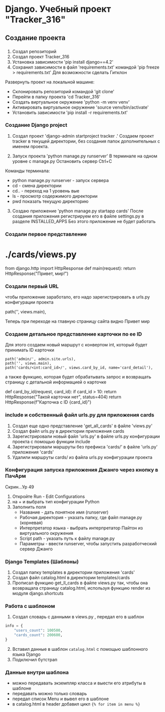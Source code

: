 # Django. Учебный проект "Tracker_316"
## Создание проекта
### 
1. Создал репозиторий
2. Создал проект Tracker_316
3. Установка зависимости 'pip install django==4.2'
4. Сохранил зависимости в файл 'requirements.txt' командой 'pip freeze > requirements.txt' Для возможности сделать Гитклон

Развернуть проект на локальной машине:
- Склонировать репозиторий командой 'git clone'
- Перейти в папку проекта 'cd Tracker_316'
- Создать виртуальное окружение 'python -m venv venv'
- Активировать виртуальное окружение 'source venv/bin/activate'
- Установить зависимости 'pip install -r requirements.txt'

### Создание Django project
1. Создал проект 'django-admin startproject tracker .'
Создаем проект tracker в текущей директории, без создания папок дополнительных с именем проекта.

2. Запуск проекта 'python manage.py runserver' В терминале на одном уровне с manage.py  Остановить сервер Ctrl+C

Команды терминала:
- python manage.py runserver - запуск сервера
- cd - смена директории
- cd.. - переход на 1 уровень вые
- ls - просмотр содержимого директории
- pwd показать текущую директорию

3. Создаю приложение 'python manage.py startapp cards'
После создания приложения регистрируем его в файле settings.py в разделе INSTALLED_APPS
Без этого приложение не будет работать

### Создали первое представление 
# ./cards/views.py
from django.http import HttpResponse
def main(request):
    return HttpResponse("Привет, мир!")
### Создали первый URL 
чтобы приложение заработало, его надо зарегистрировать в urls.py конфигурации проекта

path('', views.main),

Теперь при переходе на главную страницу сайта видно Привет мир

### Создаем детальное представление карточки по ее ID
Для этого создаем новый маршрут с конвертом int, который будет принимать ID карточки

    path('admin/', admin.site.urls),
    path('', views.main),
    path('cards/<int:card_id>/', views.card_by_id, name='card_detail'),

а также функцию, которая будет обрабатывать запрос и возвращать страницу с детальной информацией о карточке

def card_by_id(request, card_id):
    if card_id > 10:
        return HttpResponse("Такой карточки нет", status=404)
    return HttpResponse(f"Карточка с ID {card_id}")

### include и собственный файл urls.py для приложения cards
1. Создал еще одно представление 'get_all_cards' в файле 'views.py'
2. Создал файл urls.py в директории приложения cards
3. Зарегистрировали новый файл 'urls.py' в файле urls.py конфигурации проекта с помощью функции include
4. Зарегистрировали маршруты без префикса 'cards/' в файле 'urls.py' приложения 'cards'
5. Удалили маршруты cards/ из файла urls.py конфигурации проекта

### Конфигурация запуска приложения Джанго через кнопку в ПачАрм
 Скрин...Ур 49
1. Откройте Run - Edit Configurations
2. на + и выбрать тип конфигурации Python
3. Заполнить поля
   - Название - дать понятное имя (runserver)
   - Рабочая директория - указать папку, где файл manage.py (корневая)
   - Интерпретатор языка - выбрать интерпретатор Пайтон из виртуального окружения
   - Script path - указать путь к файлу manage.py
   - Параметры - ввести runserver, чтобы запустить разработческий сервер Джанго

### Django Templates (Шаблоны)
1. Создал папку templates в директории приложения 'cards'
2. Создал файл catalog.html в директории templates/cards
3. Прописал функцию get_ll_cards в файле views.py так, чтобы она возвращала страницу catalog.html, используя функцию render из модуля django.shortcuts

### Работа с шаблоном
1. Создал словарь с данными в views.py , передал его в шаблон
```python
info = {
    "users_count": 100500,
    "cards_count": 200600,
}
```
2. Вставил данные в шаблон `catalog.html` с помощью шаблонного языка Django
3. Подключил бутстрап 

### Данные внутри шаблона
- можно передавать экземпляр класса и выести его атрибуты в шаблоне
- передавать можно только словарь
- передал список Menu и вывел его в шаблоне
- в catalog.html в header добавил цикл `{% for item in menu %}`